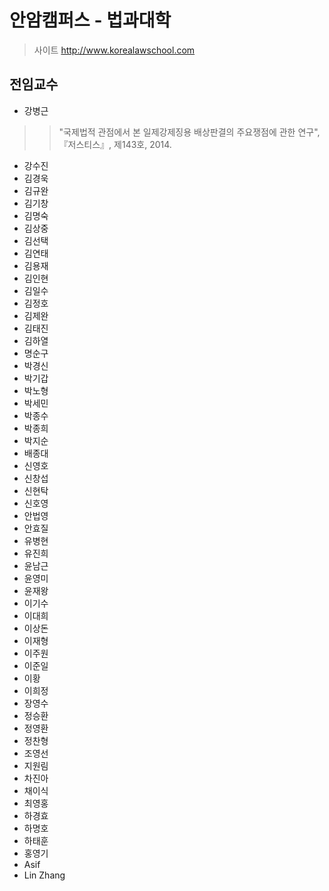 # 안암캠퍼스 - 법과대학
>사이트 http://www.korealawschool.com

## 전임교수 <br />
- 강병근
>> "국제법적 관점에서 본 일제강제징용 배상판결의 주요쟁점에 관한 연구", 『저스티스』, 제143호, 2014.
- 강수진 
- 김경욱 
- 김규완 
- 김기창 
- 김명숙
- 김상중 
- 김선택 
- 김연태 
- 김용재 
- 김인현 
- 김일수 
- 김정호 
- 김제완 
- 김태진 
- 김하열 
- 명순구 
- 박경신 
- 박기갑 
- 박노형 
- 박세민 
- 박종수 
- 박종희 
- 박지순 
- 배종대 
- 신영호 
- 신창섭 
- 신현탁 
- 신호영 
- 안법영 
- 안효질 
- 유병현 
- 유진희 
- 윤남근 
- 윤영미 
- 윤재왕 
- 이기수 
- 이대희 
- 이상돈 
- 이재형 
- 이주원 
- 이준일 
- 이황 
- 이희정 
- 장영수 
- 정승환 
- 정영환 
- 정찬형 
- 조영선 
- 지원림 
- 차진아 
- 채이식 
- 최영홍 
- 하경효 
- 하명호 
- 하태훈 
- 홍영기 
- Asif 
- Lin Zhang


